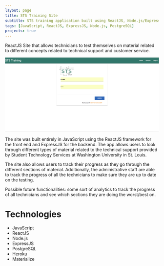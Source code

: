 ```yaml
---
layout: page
title: STS Training Site 
subtitle: STS training application built using ReactJS, Node.js/ExpressJS and PostgreSQL 
tags: [JavaScript, ReactJS, ExpressJS, Node.js, PostgreSQL]
projects: true
---
```


ReactJS Site that allows technicians to test themselves on material related to different concepts related to technical support and customer service. 

![Training Site Image](/img/ststechlearn.png)

The site was built entirely in JavaScript using the ReactJS framework for the front end and ExpressJS for the backend. The app allows users to look through different types of material related to the technical support provided by Student Technology Services at Washington University in St. Louis. 

The site also allows users to track their progress as they go through the different sections of material. Additionally, the administrative staff are able to track the progress of all the technicians to make sure they are up to date on the testing. 

Possible future functionalities: some sort of analytics to track the progress of all technicians and see which sections they are doing the worst/best on. 

# Technologies 

* JavaScript 
* ReactJS 
* Node.js
* ExpressJS
* PostgreSQL
* Heroku 
* Materialize 
